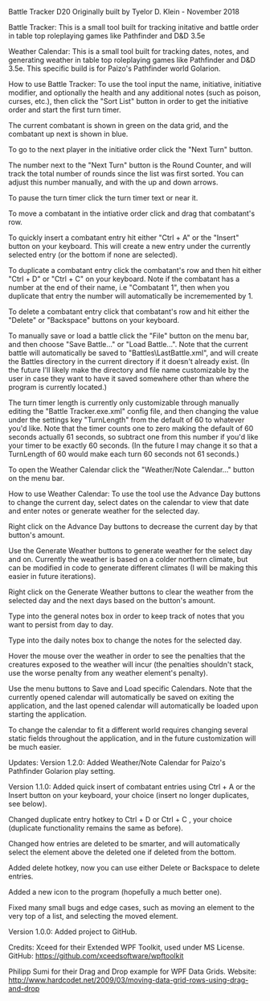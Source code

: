 Battle Tracker D20
Originally built by Tyelor D. Klein - November 2018

Battle Tracker:
This is a small tool built for tracking initative and battle order in table top roleplaying games like Pathfinder and D&amp;D 3.5e

Weather Calendar:
This is a small tool built for tracking dates, notes, and generating weather in table top roleplaying games like Pathfinder and D&amp;D 3.5e. This specific build is for Paizo's Pathfinder world Golarion.


How to use Battle Tracker:
To use the tool input the name, initiative, initiative modifier, and optionally the health and any additional notes (such as poison, curses, etc.), then click the "Sort List" button in order to get the initiative order and start the first turn timer.

The current combatant is shown in green on the data grid, and the combatant up next is shown in blue.

To go to the next player in the initiative order click the "Next Turn" button.

The number next to the "Next Turn" button is the Round Counter, and will track the total number of rounds since the list was first sorted. You can adjust this number manually, and with the up and down arrows.

To pause the turn timer click the turn timer text or near it.

To move a combatant in the intiative order click and drag that combatant's row.

To quickly insert a combatant entry hit either "Ctrl + A" or the "Insert" button on your keyboard. This will create a new entry under the currently selected entry (or the bottom if none are selected).

To duplicate a combatant entry click the combatant's row and then hit either "Ctrl + D" or "Ctrl + C" on your keyboard. Note if the combatant has a number at the end of their name, i.e "Combatant 1", then when you duplicate that entry the number will automatically be incrememented by 1.

To delete a combatant entry click that combatant's row and hit either the "Delete" or "Backspace" buttons on your keyboard.

To manually save or load a battle click the "File" button on the menu bar, and then choose "Save Battle..." or "Load Battle...". Note that the current battle will automatically be saved to "Battles\LastBattle.xml", and will create the Battles directory in the current directory if it doesn't already exist. (In the future I'll likely make the directory and file name customizable by the user in case they want to have it saved somewhere other than where the program is currently located.)

The turn timer length is currently only customizable through manually editing the "Battle Tracker.exe.xml" config file, and then changing the value under the settings key "TurnLength" from the default of 60 to whatever you'd like. Note that the timer counts one to zero making the default of 60 seconds actually 61 seconds, so subtract one from this number if you'd like your timer to be exactly 60 seconds. (In the future I may change it so that a TurnLength of 60 would make each turn 60 seconds not 61 seconds.)

To open the Weather Calendar click the "Weather/Note Calendar..." button on the menu bar.

How to use Weather Calendar:
To use the tool use the Advance Day buttons to change the current day, select dates on the calendar to view that date and enter notes or generate weather for the selected day.

Right click on the Advance Day buttons to decrease the current day by that button's amount.

Use the Generate Weather buttons to generate weather for the select day and on. Currently the weather is based on a colder northern climate, but can be modified in code to generate different climates (I will be making this easier in future iterations).

Right click on the Generate Weather buttons to clear the weather from the selected day and the next days based on the button's amount.

Type into the general notes box in order to keep track of notes that you want to persist from day to day.

Type into the daily notes box to change the notes for the selected day.

Hover the mouse over the weather in order to see the penalties that the creatures exposed to the weather will incur (the penalties shouldn't stack, use the worse penalty from any weather element's penalty).

Use the menu buttons to Save and Load specific Calendars. Note that the currently opened calendar will automatically be saved on exiting the application, and the last opened calendar will automatically be loaded upon starting the application.

To change the calendar to fit a different world requires changing several static fields throughout the application, and in the future customization will be much easier.


Updates:
Version 1.2.0:
Added Weather/Note Calendar for Paizo's Pathfinder Golarion play setting.

Version 1.1.0:
Added quick insert of combatant entries using Ctrl + A or the Insert button on your keyboard, your choice (insert no longer duplicates, see below).

Changed duplicate entry hotkey to Ctrl + D or Ctrl + C , your choice (duplicate functionality remains the same as before).

Changed how entries are deleted to be smarter, and will automatically select the element above the deleted one if deleted from the bottom.

Added delete hotkey, now you can use either Delete or Backspace to delete entries.

Added a new icon to the program (hopefully a much better one).

Fixed many small bugs and edge cases, such as moving an element to the very top of a list, and selecting the moved element.

Version 1.0.0:
Added project to GitHub.


Credits:
Xceed for their Extended WPF Toolkit, used under MS License. GitHub: https://github.com/xceedsoftware/wpftoolkit

Philipp Sumi for their Drag and Drop example for WPF Data Grids. Website: http://www.hardcodet.net/2009/03/moving-data-grid-rows-using-drag-and-drop




